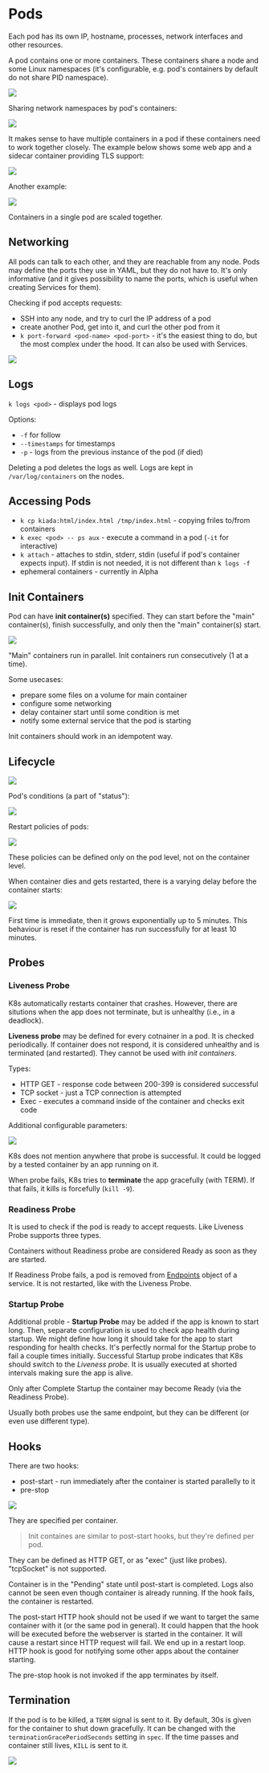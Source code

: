 # Pods

Each pod has its own IP, hostname, processes, network interfaces and other
resources.

A pod contains one or more containers. These containers share a node and some
Linux namespaces (it's configurable, e.g. pod's containers by default do not
share PID namespace).

![](https://i.imgur.com/GmKGhhn.png)

Sharing network namespaces by pod's containers:

![](https://i.imgur.com/uEDYRs9.png)

It makes sense to have multiple containers in a pod if these containers need to
work together closely. The example below shows some web app and a sidecar
container providing TLS support:

![](https://i.imgur.com/j38h4ZB.png)

Another example:

![](https://i.imgur.com/7475N9l.png)

Containers in a single pod are scaled together.

## Networking

All pods can talk to each other, and they are reachable from any node. Pods may
define the ports they use in YAML, but they do not have to. It's only
informative (and it gives possibility to name the ports, which is useful when
creating Services for them).

Checking if pod accepts requests:

- SSH into any node, and try to curl the IP address of a pod
- create another Pod, get into it, and curl the other pod from it
- `k port-forward <pod-name> <pod-port>` - it's the easiest thing to do, but the
  most complex under the hood. It can also be used with Services.

![](https://i.imgur.com/R8QArw1.png)

## Logs

`k logs <pod>` - displays pod logs

Options:

- `-f` for follow
- `--timestamps` for timestamps
- `-p` - logs from the previous instance of the pod (if died)

Deleting a pod deletes the logs as well. Logs are kept in `/var/log/containers`
on the nodes.

## Accessing Pods

- `k cp kiada:html/index.html /tmp/index.html` - copying friles to/from
  containers
- `k exec <pod> -- ps aux` - execute a command in a pod (`-it` for interactive)
- `k attach` - attaches to stdin, stderr, stdin (useful if pod's container
  expects input). If stdin is not needed, it is not different than `k logs -f`
- ephemeral containers - currently in Alpha

## Init Containers

Pod can have **init container(s)** specified. They can start before the "main"
container(s), finish successfully, and only then the "main" container(s) start.

![](https://i.imgur.com/hViRCNQ.png)

"Main" containers run in parallel. Init containers run consecutively (1 at a
time).

Some usecases:

- prepare some files on a volume for main container
- configure some networking
- delay container start until some condition is met
- notify some external service that the pod is starting

Init containers should work in an idempotent way.

## Lifecycle

![](https://i.imgur.com/qF126K8.png)

Pod's conditions (a part of "status"):

![](https://i.imgur.com/Yq0SLM6.png)

Restart policies of pods:

![](https://i.imgur.com/lqVAMNq.png)

These policies can be defined only on the pod level, not on the container level.

When container dies and gets restarted, there is a varying delay before the
container starts:

![](https://i.imgur.com/VKxVqXl.png)

First time is immediate, then it grows exponentially up to 5 minutes. This
behaviour is reset if the container has run successfully for at least 10
minutes.

## Probes

### Liveness Probe

K8s automatically restarts container that crashes. However, there are situtions
when the app does not terminate, but is unhealthy (i.e., in a deadlock).

**Liveness probe** may be defined for every cotnainer in a pod. It is checked
periodically. If container does not respond, it is considered unhealthy and is
terminated (and restarted). They cannot be used with *init containers*.

Types:

- HTTP GET - response code between 200-399 is considered successful
- TCP socket - just a TCP connection is attempted
- Exec - executes a command inside of the container and checks exit code

Additional configurable parameters:

![](https://i.imgur.com/eJjyMxt.png)

K8s does not mention anywhere that probe is successful. It could be logged by a
tested container by an app running on it.

When probe fails, K8s tries to **terminate** the app gracefully (with TERM). If that
fails, it kills is forcefully (`kill -9`).

### Readiness Probe

It is used to check if the pod is ready to accept requests. Like Liveness Probe
supports three types.

Containers without Readiness probe are considered Ready as soon as they are
started.

If Readiness Probe fails, a pod is removed from
[Endpoints](./services.md#endpoints) object of a service. It is not restarted,
like with the Liveness Probe.

### Startup Probe

Additional proble - **Startup Probe** may be added if the app is known to start
long. Then, separate configuration is used to check app health during startup.
We might define how long it should take for the app to start responding for
health checks. It's perfectly normal for the Startup probe to fail a couple
times initially. Successful Startup probe indicates that K8s should switch to
the *Liveness probe*. It is usually executed at shorted intervals making sure
the app is alive.

Only after Complete Startup the container may become Ready (via the Readiness
Probe).

Usually both probes use the same endpoint, but they can be different (or even
use different type).

## Hooks

There are two hooks:

- post-start - run immediately after the container is started parallelly to it
- pre-stop

![](https://i.imgur.com/0HjOp57.png)

They are specified per container.

> Init containes are similar to post-start hooks, but they're defined per pod.

They can be defined as HTTP GET, or as "exec" (just like probes). "tcpSocket" is
not supported.

Container is in the "Pending" state until post-start is completed. Logs also
cannot be seen even though container is already running. If the hook fails, the
container is restarted.

The post-start HTTP hook should not be used if we want to target the same
container with it (or the same pod in general). It could happen that the hook
will be executed before the webserver is started in the container. It will cause
a restart since HTTP request will fail. We end up in a restart loop. HTTP hook
is good for notifying some other apps about the container starting.

The pre-stop hook is not invoked if the app terminates by itself.

## Termination

If the pod is to be killed, a `TERM` signal is sent to it. By default, 30s is
given for the container to shut down gracefully. It can be changed with the
`terminationGracePeriodSeconds` setting in `spec`. If the time passes and
container still lives, `KILL` is sent to it.

![](https://i.imgur.com/IAZMN8c.png)
